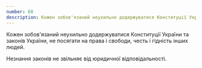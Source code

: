 ```yaml
---
number: 68
description: Кожен зобов'язаний неухильно додержуватися Конституції України та законів України, не посягати на права і свободи, честь і гідність інших людей. Незнання законів не звільняє від юридичної відповідальності.
---
```


Кожен зобов'язаний неухильно додержуватися Конституції України та законів України, не посягати на права і свободи, честь
і гідність інших людей.

Незнання законів не звільняє від юридичної відповідальності.
